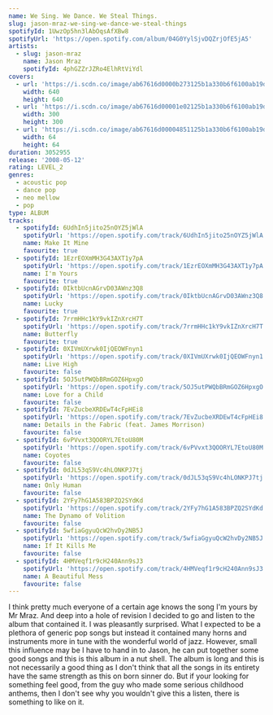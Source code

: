 ```yaml
---
name: We Sing. We Dance. We Steal Things.
slug: jason-mraz-we-sing-we-dance-we-steal-things
spotifyId: 1UwzOp5hn3lAbOqsAfXBw8
spotifyUrl: 'https://open.spotify.com/album/04G0YylSjvDQZrjOfE5jA5'
artists:
  - slug: jason-mraz
    name: Jason Mraz
    spotifyId: 4phGZZrJZRo4ElhRtViYdl
covers:
  - url: 'https://i.scdn.co/image/ab67616d0000b273125b1a330b6f6100ab19dbed'
    width: 640
    height: 640
  - url: 'https://i.scdn.co/image/ab67616d00001e02125b1a330b6f6100ab19dbed'
    width: 300
    height: 300
  - url: 'https://i.scdn.co/image/ab67616d00004851125b1a330b6f6100ab19dbed'
    width: 64
    height: 64
duration: 3052955
release: '2008-05-12'
rating: LEVEL_2
genres:
  - acoustic pop
  - dance pop
  - neo mellow
  - pop
type: ALBUM
tracks:
  - spotifyId: 6UdhIn5jito25nOYZ5jWlA
    spotifyUrl: 'https://open.spotify.com/track/6UdhIn5jito25nOYZ5jWlA'
    name: Make It Mine
    favourite: true
  - spotifyId: 1EzrEOXmMH3G43AXT1y7pA
    spotifyUrl: 'https://open.spotify.com/track/1EzrEOXmMH3G43AXT1y7pA'
    name: I'm Yours
    favourite: true
  - spotifyId: 0IktbUcnAGrvD03AWnz3Q8
    spotifyUrl: 'https://open.spotify.com/track/0IktbUcnAGrvD03AWnz3Q8'
    name: Lucky
    favourite: true
  - spotifyId: 7rrmHHc1kY9vkIZnXrcH7T
    spotifyUrl: 'https://open.spotify.com/track/7rrmHHc1kY9vkIZnXrcH7T'
    name: Butterfly
    favourite: true
  - spotifyId: 0XIVmUXrwk0IjQEOWFnyn1
    spotifyUrl: 'https://open.spotify.com/track/0XIVmUXrwk0IjQEOWFnyn1'
    name: Live High
    favourite: false
  - spotifyId: 5OJ5utPWQbBRmGOZ6HpxgO
    spotifyUrl: 'https://open.spotify.com/track/5OJ5utPWQbBRmGOZ6HpxgO'
    name: Love for a Child
    favourite: false
  - spotifyId: 7EvZucbeXRDEwT4cFpHEi8
    spotifyUrl: 'https://open.spotify.com/track/7EvZucbeXRDEwT4cFpHEi8'
    name: Details in the Fabric (feat. James Morrison)
    favourite: false
  - spotifyId: 6vPVvxt3QOORYL7EtoU80M
    spotifyUrl: 'https://open.spotify.com/track/6vPVvxt3QOORYL7EtoU80M'
    name: Coyotes
    favourite: false
  - spotifyId: 0dJL53qS9Vc4hLONKPJ7tj
    spotifyUrl: 'https://open.spotify.com/track/0dJL53qS9Vc4hLONKPJ7tj'
    name: Only Human
    favourite: false
  - spotifyId: 2YFy7hG1A583BPZQ2SYdKd
    spotifyUrl: 'https://open.spotify.com/track/2YFy7hG1A583BPZQ2SYdKd'
    name: The Dynamo of Volition
    favourite: false
  - spotifyId: 5wfiaGgyuQcW2hvDy2NB5J
    spotifyUrl: 'https://open.spotify.com/track/5wfiaGgyuQcW2hvDy2NB5J'
    name: If It Kills Me
    favourite: false
  - spotifyId: 4HMVeqf1r9cH240Ann9sJ3
    spotifyUrl: 'https://open.spotify.com/track/4HMVeqf1r9cH240Ann9sJ3'
    name: A Beautiful Mess
    favourite: false
---
```


I think pretty much everyone of a certain age knows the song I'm yours by Mr Mraz. And deep
into a hole of revision I decided to go and listen to the album that contained it. I was
pleasantly surprised. What I expected to be a plethora of generic pop songs but instead it
contained many horns and instruments more in tune with the wonderful world of jazz. However,
small this influence may be I have to hand in to Jason, he can put together some good songs
and this is this album in a nut shell. The album is long and this is not necessarily a good
thing as I don't think that all the songs in its entirety have the same strength as this on
born sinner do. But if your looking for something feel good, from the guy who made some
serious childhood anthems, then I don't see why you wouldn't give this a listen, there is
something to like on it.

